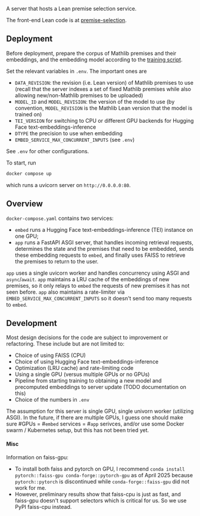 A server that hosts a Lean premise selection service.

The front-end Lean code is at [premise-selection](https://github.com/hanwenzhu/premise-selection).

## Deployment

Before deployment, prepare the corpus of Mathlib premises and their embeddings, and the embedding model according to the [training script](https://github.com/hanwenzhu/LeanHammer-training).

Set the relevant variables in `.env`. The important ones are

* `DATA_REVISION`: the revision (i.e. Lean version) of Mathlib premises to use (recall that the server indexes a set of fixed Mathlib premises while also allowing new/non-Mathlib premises to be uploaded)
* `MODEL_ID` and `MODEL_REVISION`: the version of the model to use (by convention, `MODEL_REVISION` is the Mathlib Lean version that the model is trained on)
* `TEI_VERSION` for switching to CPU or different GPU backends for Hugging Face text-embeddings-inference
* `DTYPE` the precision to use when embedding
* `EMBED_SERVICE_MAX_CONCURRENT_INPUTS` (see `.env`)

See `.env` for other configurations.

To start, run

```sh
docker compose up
```

which runs a uvicorn server on `http://0.0.0.0:80`.

## Overview

`docker-compose.yaml` contains two services:

* `embed` runs a Hugging Face text-embeddings-inference (TEI) instance on one GPU;
* `app` runs a FastAPI ASGI server, that handles incoming retrieval requests,
determines the state and the premises that need to be embedded,
sends these embedding requests to `embed`,
and finally uses FAISS to retrieve the premises to return to the user.

`app` uses a single uvicorn worker and handles concurrency using ASGI and `async`/`await`.
`app` maintains a LRU cache of the embeddings of new premises, so it only
relays to `embed` the requests of new premises it has not seen before.
`app` also maintains a rate-limiter via
`EMBED_SERVICE_MAX_CONCURRENT_INPUTS` so it doesn't send too many requests to `embed`.

## Development

Most design decisions for the code are subject to improvement or refactoring. These include but are not limited to:
* Choice of using FAISS (CPU)
* Choice of using Hugging Face text-embeddings-inference
* Optimization (LRU cache) and rate-limiting code
* Using a single GPU (versus multiple GPUs or no GPUs)
* Pipeline from starting training to obtaining a new model and precomputed embeddings to server update (TODO documentation on this)
* Choice of the numbers in `.env`

The assumption for this server is single GPU, single univorn worker (utilizing ASGI).
In the future, if there are multiple GPUs, I guess one should make sure #GPUs = #`embed` services = #`app` serivces,
and/or use some Docker swarm / Kubernetes setup,
but this has not been tried yet.

#### Misc
Information on faiss-gpu:
* To install both faiss and pytorch on GPU, I recommend `conda install pytorch::faiss-gpu conda-forge::pytorch-gpu` as of April 2025 because `pytorch::pytorch` is discontinued while `conda-forge::faiss-gpu` did not work for me.
* However, preliminary results show that faiss-cpu is just as fast, and faiss-gpu doesn't support selectors which is critical for us. So we use PyPI faiss-cpu instead.
